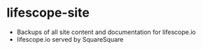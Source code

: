 # lifescope-site

* Backups of all site content and documentation for lifescope.io
* lifescope.io served by SquareSquare
<!--stackedit_data:
eyJoaXN0b3J5IjpbMTk2MTM4MjA5MF19
-->